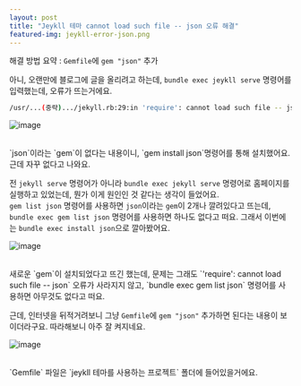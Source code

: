 ```yaml
---
layout: post
title: "Jeykll 테마 cannot load such file -- json 오류 해결"
featured-img: jeykll-error-json.png
---
```


해결 방법 요약 : `Gemfile`에 `gem "json"` 추가


아니, 오랜만에 블로그에 글을 올리려고 하는데, `bundle exec jeykll serve` 명령어를 입력했는데, 오류가 뜨는거에요.
```sh
/usr/...(중략).../jekyll.rb:29:in 'require': cannot load such file -- json (LoadError)
```

![image]({{site.url}}{{site.baseurl}}/assets/images/thumb/jeykll-error-json.png)

<br/>
`json`이라는 `gem`이 없다는 내용이니, `gem install json`명령어를 통해 설치했어요. 근데 자꾸 없다고 나와요.

전 `jekyll serve` 명령어가 아니라 `bundle exec jekyll serve` 명령어로 홈페이지를 실행하고 있었는데, 뭔가 이게 원인인 것 같다는 생각이 들었어요. <br />
`gem list json` 명령어를 사용하면 `json`이라는 `gem`이 2개나 깔려있다고 뜨는데, `bundle exec gem list json` 명령어를 사용하면 하나도 없다고 떠요. 그래서 이번에는 `bundle exec install json`으로 깔아봤어요.


![image]({{site.url}}{{site.baseurl}}/assets/images/jeykll-error-json/0.png)

<br/>
새로운 `gem`이 설치되었다고 뜨긴 했는데, 문제는 그래도 `'require': cannot load such file -- json` 오류가 사라지지 않고, `bundle exec gem list json` 명령어를 사용하면 아무것도 없다고 떠요.

근데, 인터넷을 뒤적거려보니 그냥 `Gemfile`에 `gem "json"` 추가하면 된다는 내용이 보이더라구요. 따라해보니 아주 잘 켜지네요.

![image]({{site.url}}{{site.baseurl}}/assets/images/jeykll-error-json/1.png)

<br/>
`Gemfile` 파일은 `jeykll 테마를 사용하는 프로젝트` 폴더에 들어있을거에요.